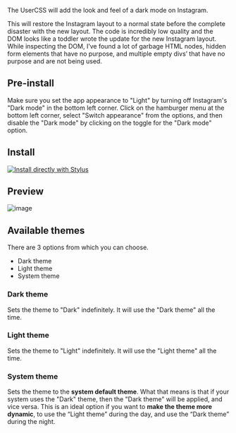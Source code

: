 The UserCSS will add the look and feel of a dark mode on Instagram.

This will restore the Instagram layout to a normal state before the complete disaster with the new layout. The code is incredibly low quality and the DOM looks like a toddler wrote the update for the new Instagram layout. While inspecting the DOM, I’ve found a lot of garbage HTML nodes, hidden form elements that have no purpose, and multiple empty divs’ that have no purpose and are not being used.

## Pre-install

Make sure you set the app appearance to "Light" by turning off Instagram's "Dark mode" in the bottom left corner. Click on the hamburger menu at the bottom left corner, select "Switch appearance" from the options, and then disable the "Dark mode" by clicking on the toggle for the "Dark mode" option.

## Install
[![Install directly with Stylus](https://img.shields.io/badge/Install%20directly%20with-Stylus-00adad.svg)](https://github.com/unigazer/instagram-dark-mode/raw/main/instagram.user.css)

## Preview

![image](https://userstyles.world/preview/4465/1.webp)

## Available themes
There are 3 options from which you can choose.
  - Dark theme
  - Light theme
  - System theme

### Dark theme
Sets the theme to "Dark" indefinitely. It will use the "Dark theme" all the time.

### Light theme
Sets the theme to "Light" indefinitely. It will use the "Light theme" all the time.

### System theme
Sets the theme to the **system default theme**. What that means is that if your system uses the "Dark" theme, then the "Dark theme" will be applied, and vice versa. This is an ideal option if you want to **make the theme more dynamic**, to use the “Light theme” during the day, and use the “Dark theme” during the night.
